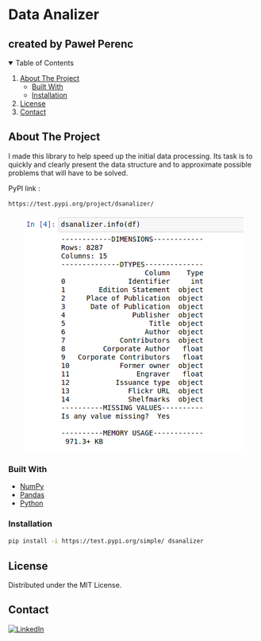 # Data Analizer
## created by Paweł Perenc

<!-- TABLE OF CONTENTS -->
<details open="open">
  <summary>Table of Contents</summary>
  <ol>
    <li>
      <a href="#about-the-project">About The Project</a>
      <ul>
        <li><a href="#built-with">Built With</a></li>
        <li><a href="#installation">Installation</a></li>
      </ul>
    </li>
    <li><a href="#license">License</a></li>
    <li><a href="#contact">Contact</a></li>
  </ol>
</details>



<!-- ABOUT THE PROJECT -->
## About The Project
I made this library to help speed up the initial data processing. Its task is to quickly and clearly present the data structure and to approximate possible problems that will have to be solved.

  PyPI link : 
  ```sh
  https://test.pypi.org/project/dsanalizer/
  ```

<!-- Image about -->
<p align="center">
    <img src="materials/ss.png" alt="ss">
</p>

### Built With

* [NumPy](https://numpy.org/)
* [Pandas](https://pandas.pydata.org/)
* [Python](https://www.python.org/)

### Installation

  ```sh
  pip install -i https://test.pypi.org/simple/ dsanalizer
  ```

<!-- LICENSE -->
## License

Distributed under the MIT License.

<!-- CONTACT -->
## Contact
[![LinkedIn][linkedin-shield]][linkedin-url]

<!-- MARKDOWN LINKS & IMAGES -->
<!-- https://www.markdownguide.org/basic-syntax/#reference-style-links -->
[linkedin-shield]: https://img.shields.io/badge/-LinkedIn-black.svg?style=for-the-badge&logo=linkedin&colorB=555
[linkedin-url]: https://www.linkedin.com/in/pawe%C5%82-perenc-51b39315a/
